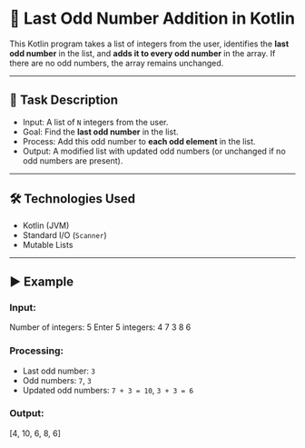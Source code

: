 # 🧮 Last Odd Number Addition in Kotlin

This Kotlin program takes a list of integers from the user, identifies the **last odd number** in the list, and **adds it to every odd number** in the array. If there are no odd numbers, the array remains unchanged.

---

## 📌 Task Description

- Input: A list of `N` integers from the user.
- Goal: Find the **last odd number** in the list.
- Process: Add this odd number to **each odd element** in the list.
- Output: A modified list with updated odd numbers (or unchanged if no odd numbers are present).

---

## 🛠️ Technologies Used

- Kotlin (JVM)
- Standard I/O (`Scanner`)
- Mutable Lists

---

## ▶️ Example

### Input:
Number of integers: 5
Enter 5 integers:
4 7 3 8 6



### Processing:
- Last odd number: `3`
- Odd numbers: `7`, `3`
- Updated odd numbers: `7 + 3 = 10`, `3 + 3 = 6`

### Output:
[4, 10, 6, 8, 6]